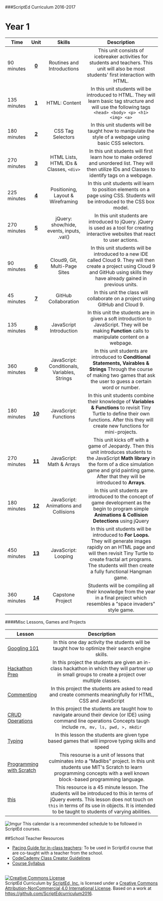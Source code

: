 ###ScriptEd Curriculum 2016-2017

Year 1
===================
| Time | Unit | Skills | Description |
|--------|:-------:|:---------:|:--------------:|
| 90 minutes | [**0**](units/unit0) | Routines and Introductions |This unit consists of icebreaker activities for students and teachers. This unit will also be most students' first interaction with HTML.|
|  135 minutes | [**1**](units/unit1) | HTML: Content | In this unit students will be introduced to HTML. They will learn basic tag structure and will use the following tags `<head> <body> <p> <h1> <img> <a>`|
| 180 minutes | [**2**](units/unit2) | CSS Tag Selectors | In this unit students will be taught how to manipulate the style of a webpage using basic CSS selectors.|
| 270 minutes | [**3**](units/unit3) | HTML Lists, HTML IDs & Classes, `<div>` | In this unit students will first learn how to make ordered and unordered list. They will then utilize IDs and Classes to identify tags on a webpage. |
| 225 minutes | [**4**](units/unit4) |  Positioning, Layout & Wireframing | In this unit students will learn to position elements on a page using CSS. Students will be introduced to the CSS box model. |
| 270 minutes | [**5**](units/unit5) | jQuery: show/hide, events, inputs, .val() | In this unit students are introduced to jQuery. jQuery is used as a tool for creating interactive websites that react to user actions. |
| 90 minutes | [**6**](units/unit6) | Cloud9, Git, Multi-Page Sites| In this unit students will be introduced to a new IDE called Cloud 9. They will then create a project using Cloud 9 and GitHub using skills they have already gained in previous units. |
| 45 minutes | [**7**](units/unit7) | GitHub Collaboration | In this unit the class will collaborate on a project using GitHub and Cloud 9.|
| 135 minutes | [**8**](units/unit8) | JavaScript Introduction | In this unit the students are in given a soft introduction to JavaScript. They will be making **Function** calls to manipulate content on a webpage.
| 360 minutes | [**9**](units/unit9) | JavaScript: Conditionals, Variables, Strings| In this unit students are introduced to **Conditional Statements, Vairables & Strings** Through the course of making two games that ask the user to guess a certain word or number.|
| 180 minutes | [**10**](units/unit10) | JavaScript: Functions| In this unit students combine their knowledge of **Variables & Functions** to revisit Tiny Turtle to define their own functions. After this they will create new functions for mini-projects.|
| 270 minutes | [**11**](units/unit11) | JavaScript: Math & Arrays| This unit kicks off with a game of Jeopardy. Then this unit introduces students to the JavaScript **Math library** in the form of a dice simulation game and grid painting game. After that they will be introduced to **Arrays**. |
| 180 minutes | [**12**](units/unit12) | JavaScript: Animations and Collisions|In this unit students are introduced to the concept of game development as the begin to program simple **Animations & Collision Detections** using jQuery |
| 450 minutes | [**13**](units/unit13) | JavaScript: Looping| In this unit students will be introduced to **For Loops.** They will generate images rapidly on an HTML page and will then revisit Tiny Turtle to create fractal art programs. The students will then create a fully functional Hangman game.|
| 360 minutes | [**14**](units/unit14) | Capstone Project |Students will be compiling all their knowledge from the year in a final project which resembles a "space invaders" style game. |


####Misc Lessons, Games and Projects

| Lesson | Description |
|-------|:-------:|
| [Googling 101](../miscLessons/googling101) | In this one day activity the students will be taught how to optimize their search engine skills.|
|  [Hackathon Prep](https://docs.google.com/presentation/d/188SbubVsDb0FaDEQjokigsEAJ1Ucb1uVuJEqee819WE/edit?usp=sharing)  | In this project the students are given an in-class hackathon in which they will partner up in small groups to create a project over multiple classes.| 
|  [Commenting](https://docs.google.com/presentation/d/1s7hDP4IZSXYTwa2vAKLHgzXgZW0gDpCPHp6JK3nqczo/edit?usp=sharing)  | In this project the students are asked to read and create comments meaningfully for HTML, CSS and JavaScript|
|  [CRUD Operations](../miscLessons/commandLine)  | In this project the students are taught how to navigate around their device (or IDE) using command line operations Concepts taugh include `rm, mv, ls, pwd, >, mkdir` |
|  [Typing](https://docs.google.com/presentation/d/18-1xt6VBbh5WM6afUbYJOWO2Gd9hgTaMFhZOz6gV6qc/edit?usp=sharing)  | In this lesson the students are given type based games that will improve typing skills and speed|
|  [Programming with Scratch](../miscLessons/scratchUnit)  | This resourse is a unit of lessons that culminates into a "Madlibs" project. In this unit students use MIT's Scratch to learn programming concepts with a well known block-based programming language.|  
|  [this](../miscLessons/this)  | This resource is a 45 minute lesson. The students will be introduced to this in terms of jQuery events. This lesson does not touch on `this` in terms of its use in objects. It is intended to be taught to students of varying abilities.|  



![Imgur](http://i.imgur.com/P6Mdcqe.png)
This calendar is a recommended schedule to be followed in ScriptEd courses.

##School Teacher Resources

* [Pacing Guide for in-class teachers](https://docs.google.com/document/d/1OMvWCohkD68hIjBKMevw99etwpVFE32XCBaGakV6eB8/edit?usp=sharing): To be used in ScriptEd course that are co-taught with a teacher from the school.
* [CodeCademy Class Creator Guidelines](https://docs.google.com/document/d/1OMvWCohkD68hIjBKMevw99etwpVFE32XCBaGakV6eB8/edit?usp=sharing)  
* [Course Syllabus](../resources/foundationsSyllabus.pdf)


<br>
<a rel="license" href="http://creativecommons.org/licenses/by-nc/4.0/"><img alt="Creative Commons License" style="border-width:0" src="https://i.creativecommons.org/l/by-nc/4.0/88x31.png" /></a><br /><span xmlns:dct="http://purl.org/dc/terms/" property="dct:title">ScriptEd Curriculum</span> by <a xmlns:cc="http://creativecommons.org/ns#" href="https://github.com/ScriptEdcurriculum/curriculum" property="cc:attributionName" rel="cc:attributionURL">ScriptEd, Inc.</a> is licensed under a <a rel="license" href="http://creativecommons.org/licenses/by-nc/4.0/">Creative Commons Attribution-NonCommercial 4.0 International License</a>.  Based on a work at <a xmlns:dct="http://purl.org/dc/terms/" href="https://github.com/ScriptEdcurriculum/curriculum2016" rel="dct:source">https://github.com/ScriptEdcurriculum2016</a>.
